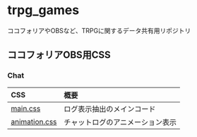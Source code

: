 # trpg_games
ココフォリアやOBSなど、TRPGに関するデータ共有用リポジトリ

## ココフォリアOBS用CSS
### Chat
|CSS|概要|
|:-|:-|
|[main.css](./css/chat/main.css)|ログ表示抽出のメインコード|
|[animation.css](./css/chat/animation.css)|チャットログのアニメーション表示|
